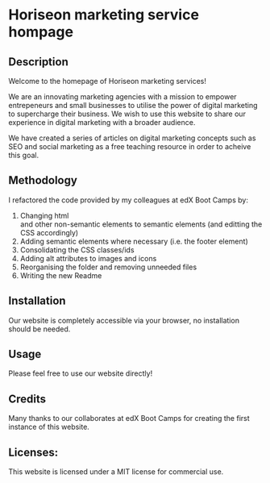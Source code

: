 # Horiseon marketing service hompage

## Description

Welcome to the homepage of Horiseon marketing services!

We are an innovating marketing agencies with a mission to empower entrepeneurs and small businesses to utilise the power of digital marketing to supercharge their business. We wish to use this website to share our experience in digital marketing with a broader audience.

We have created a series of articles on digital marketing concepts such as SEO and social marketing as a free teaching resource in order to acheive this goal.

## Methodology

I refactored the code provided by my colleagues at edX Boot Camps by:
1. Changing html <div> and other non-semantic elements to semantic elements (and editting the CSS accordingly)
2. Adding semantic elements where necessary (i.e. the footer element)
3. Consolidating the CSS classes/ids
4. Adding alt attributes to images and icons
5. Reorganising the folder and removing unneeded files
6. Writing the new Readme

## Installation

Our website is completely accessible via your browser, no installation should be needed.

## Usage

Please feel free to use our website directly!

## Credits

Many thanks to our collaborates at edX Boot Camps for creating the first instance of this website.

## Licenses:

This website is licensed under a MIT license for commercial use.

